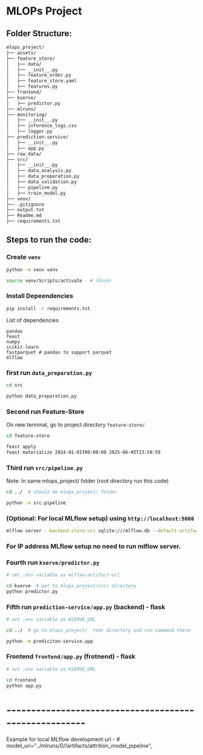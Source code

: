 # MLOPs Project

## Folder Structure:

```bash
mlops_project/
├── assets/
├── feature_store/
│   ├── data/
│   ├── __init__.py
│   ├── feature_order.py
│   ├── feature_store.yaml
│   ├── features.py
├── frontend/
├── kserve/
│   ├── predictor.py
├── mlruns/
├── monitoring/
│   ├── __init__.py
│   ├── inference_logs.csv
│   ├── logger.py
├── prediction-service/
│   ├── __init__.py
│   ├── app.py
├── raw_data/
├── src/
│   ├── __init__.py
│   ├── data_analysis.py
│   ├── data_preperation.py
│   ├── data_validation.py
│   ├── pipeline.py
│   ├── train_model.py
├── venv/
├── .gitignore
├── output.txt
├── Readme.md
├── requirements.txt


```

## Steps to run the code:

### Create `venv`
```bash
python -m venv venv

source venv/Scripts/activate   # (bash)
```

### Install Depeendencies
```bash
pip install -r requirements.txt
```

List of dependencies
```
pandas
feast
numpy
scikit-learn
fastparquet # pandas to support parquet
mlflow
```

### first run `data_preparation.py`

```bash
cd src

python data_preparation.py
```

### Second run Feature-Store

On new terminal, go to project directory `feature-store/`

```bash
cd feature-store

feast apply
feast materialize 2024-01-01T00:00:00 2025-06-05T23:59:59
```

### Third run `src/pipeline.py`
Note: In same mlops_project/ folder (root directory run this code)

```bash
cd ../  # should be mlops_project/ folder

python -m src.pipeline
```

### (Optional: For local MLflow setup) using `http://localhost:5000`

```bash
mlflow server --backend-store-uri sqlite:///mlflow.db --default-artifact-root ./mlruns --host 127.0.0.1 --port 5000
```

### For IP address MLflow setup no need to run mlflow server.

### Fourth run `kserve/predictor.py`

```bash
# set .env variable as mlflow-artifact-url

cd kserve  # got to mlops_project/src/ directory
python predictor.py
```

### Fifth run `prediction-service/app.py` (backend) - flask

```bash
# set .env variable as KSERVE_URL

cd ../  # go to mlops_project/  root directory and run command there

python -m prediciton-service.app
```

### Frontend `frontend/app.py` (frotnend) - flask

```bash
# set .env variable as KSERVE_URL

cd frontend  
python app.py
```

# ------------------------------------------------------

Example for local MLflow development url - # model_uri="../mlruns/0/<run-id>/artifacts/attrition_model_pipeline",
